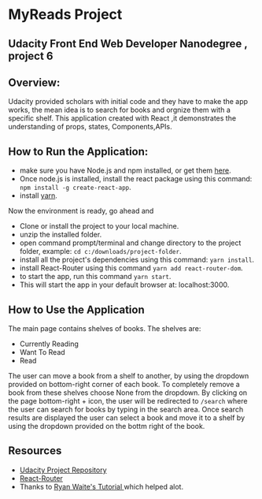 # MyReads Project
Udacity Front End Web Developer Nanodegree , project 6
---
## Overview:
Udacity provided scholars with initial code and they have to make the app works,
the mean idea is to search for books and orgnize them with a specific shelf.
This application created with React ,it demonstrates the understanding of
props, states, Components,APIs. 

## How to Run the Application:

- make sure you have Node.js and npm installed, or get them [here](https://nodejs.org/it/download).
- Once node.js is installed, install the react package using this command: `npm install -g create-react-app`.
- install [yarn](https://yarnpkg.com/en/docs/install).

Now the environment is ready, go ahead and 
- Clone or install the project to your local machine.
- unzip the installed folder.
- open command prompt/terminal and change directory to the project folder, example: `cd c:/downloads/project-folder`.
- install all the project's dependencies using this command: `yarn install`.
- install React-Router using this command `yarn add react-router-dom`.
- to start the app, run this command `yarn start`.
- This will start the app in your default browser at: localhost:3000.

## How to Use the Application

The main page contains shelves of books. The shelves are: 
- Currently Reading 
- Want To Read
- Read

The user can move a book from a shelf to another, by using the dropdown provided on bottom-right corner of each book.
To completely remove a book from these shelves choose None from the dropdown.
By clicking on the page bottom-right + icon, the user will be  redirected to `/search`  where the user can search for books by typing in the search area.
Once search results are displayed the user can select a book and move it to a shelf by using the dropdown provided on the bottm right of the book. 

## Resources
- [Udacity Project Repository](https://github.com/udacity/reactnd-project-myreads-starter)
- [React-Router](https://reacttraining.com/react-router/web/guides/philosophy)
- Thanks to [Ryan Waite's Tutorial ](https://www.youtube.com/watch?v=acJHkd6K5kI&=&feature=youtu.be) which helped alot.


